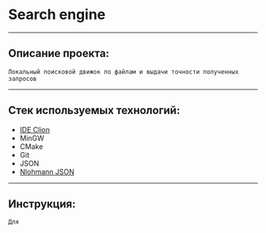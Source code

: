 # Search engine
___
## Описание проекта:
    Локальный поисковой движок по файлам и выдачи точности полученных запросов

___
## Стек используемых технологий:
* [IDE Clion](https://www.jetbrains.com/clion/)
* MinGW
* СMake
* Git
* JSON
* [Nlohmann JSON](https://github.com/nlohmann/json)
___
## Инструкция:
    Для 